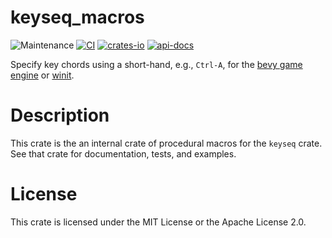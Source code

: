 # keyseq_macros
![Maintenance](https://img.shields.io/badge/maintenance-actively--developed-brightgreen.svg)
[![CI](https://github.com/shanecelis/keyseq_macros/actions/workflows/rust.yml/badge.svg)](https://github.com/shanecelis/keyseq_macros/actions)
  [![crates-io](https://img.shields.io/crates/v/keyseq_macros.svg)](https://crates.io/crates/keyseq_macros)
  [![api-docs](https://docs.rs/keyseq_macros/badge.svg)](https://docs.rs/keyseq_macros)

Specify key chords using a short-hand, e.g., `Ctrl-A`, for the [bevy game engine](https://bevyengine.org) or [winit](https://github.com/rust-windowing/winit).

# Description

This crate is the an internal crate of procedural macros for the `keyseq` crate.
See that crate for documentation, tests, and examples.

# License

This crate is licensed under the MIT License or the Apache License 2.0.
